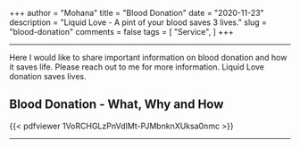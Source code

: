 +++
author = "Mohana"
title = "Blood Donation"
date = "2020-11-23"
description = "Liquid Love - A pint of your blood saves 3 lives."
slug = "blood-donation"
comments = false
tags = [
    "Service",
]
+++

---

Here I would like to share important information on blood donation and how it saves life. Please reach out to me for more information. Liquid Love donation saves lives.

## Blood Donation - What, Why and How

{{< pdfviewer 1VoRCHGLzPnVdIMt-PJMbnknXUksa0nmc >}}

---